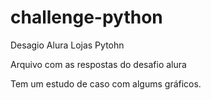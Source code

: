 # challenge-python
Desagio Alura Lojas Pytohn

Arquivo com as respostas do desafio alura

Tem um estudo de caso com algums gráficos.
